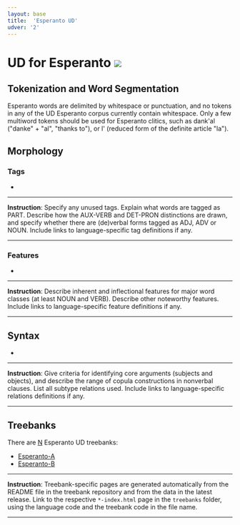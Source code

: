 ```yaml
---
layout: base
title:  'Esperanto UD'
udver: '2'
---
```


# UD for Esperanto <span class="flagspan"><img class="flag" src="../../flags/svg/ESPERANTO.svg" /></span>

## Tokenization and Word Segmentation

Esperanto words are delimited by whitespace or punctuation, and no tokens in any of the UD Esperanto corpus currently contain whitespace. Only a few multiword tokens should be used for Esperanto clitics, such as dank'al ("danke" + "al", "thanks to"), or l' (reduced form of the definite article "la"). 

## Morphology

### Tags

*

---
**Instruction**: Specify any unused tags. Explain what words are tagged as PART. Describe how the AUX-VERB and DET-PRON distinctions are drawn, and specify whether there are (de)verbal forms tagged as ADJ, ADV or NOUN. Include links to language-specific tag definitions if any.

---

### Features

*

---
**Instruction**: Describe inherent and inflectional features for major word classes (at least NOUN and VERB). Describe other noteworthy features. Include links to language-specific feature definitions if any.

---

## Syntax

*

---
**Instruction**: Give criteria for identifying core arguments (subjects and objects), and describe the range of copula constructions in nonverbal clauses. List all subtype relations used. Include links to language-specific relations definitions if any.

---

## Treebanks

There are [N](../treebanks/eo-comparison.html) Esperanto UD treebanks:

  * [Esperanto-A](../treebanks/eo_a/index.html)
  * [Esperanto-B](../treebanks/eo_b/index.html)

---
**Instruction**: Treebank-specific pages are generated automatically from the README file in the treebank repository and
from the data in the latest release. Link to the respective `*-index.html` page in the `treebanks` folder, using the language code
and the treebank code in the file name.

---
